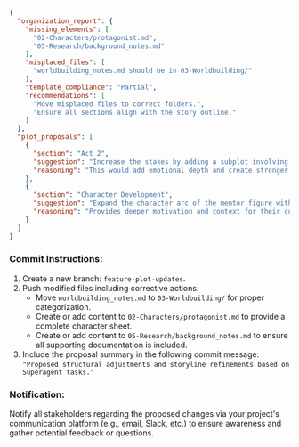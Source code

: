 ```json
{
  "organization_report": {
    "missing_elements": [
      "02-Characters/protagonist.md",
      "05-Research/background_notes.md"
    ],
    "misplaced_files": [
      "worldbuilding_notes.md should be in 03-Worldbuilding/"
    ],
    "template_compliance": "Partial",
    "recommendations": [
      "Move misplaced files to correct folders.",
      "Ensure all sections align with the story outline."
    ]
  },
  "plot_proposals": [
    {
      "section": "Act 2",
      "suggestion": "Increase the stakes by adding a subplot involving the antagonist's backstory.",
      "reasoning": "This would add emotional depth and create stronger tension in the climax."
    },
    {
      "section": "Character Development",
      "suggestion": "Expand the character arc of the mentor figure with additional flashback sequences.",
      "reasoning": "Provides deeper motivation and context for their current actions."
    }
  ]
}
```
### Commit Instructions:
1. Create a new branch: `feature-plot-updates`.
2. Push modified files including corrective actions:
   - Move `worldbuilding_notes.md` to `03-Worldbuilding/` for proper categorization.
   - Create or add content to `02-Characters/protagonist.md` to provide a complete character sheet.
   - Create or add content to `05-Research/background_notes.md` to ensure all supporting documentation is included.
3. Include the proposal summary in the following commit message:  
   `"Proposed structural adjustments and storyline refinements based on Superagent tasks."`

### Notification:
Notify all stakeholders regarding the proposed changes via your project's communication platform (e.g., email, Slack, etc.) to ensure awareness and gather potential feedback or questions.